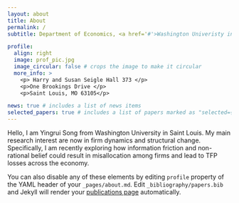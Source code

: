 ```yaml
---
layout: about
title: About
permalink: /
subtitle: Department of Economics, <a href='#'>Washington Univeristy in Saint Louis</a>.

profile:
  align: right
  image: prof_pic.jpg
  image_circular: false # crops the image to make it circular
  more_info: >
    <p> Harry and Susan Seigle Hall 373 </p>
    <p>One Brookings Drive </p>
    <p>Saint Louis, MO 63105</p>

news: true # includes a list of news items
selected_papers: true # includes a list of papers marked as "selected={true}"
---
```


Hello, I am Yingrui Song from Washington University in Saint Louis. My main research interest are now in firm dynamics and structural change. Specifically, I am recently exploring how information friction and non-rational belief could result in misallocation among firms and lead to TFP losses across the economy. 

You can also disable any of these elements by editing `profile` property of the YAML header of your `_pages/about.md`. Edit `_bibliography/papers.bib` and Jekyll will render your [publications page](/al-folio/publications/) automatically.
